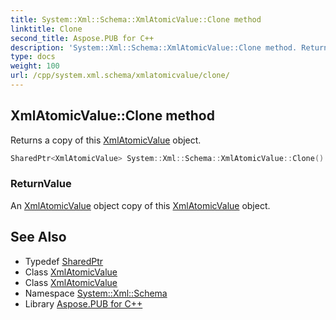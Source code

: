 ```yaml
---
title: System::Xml::Schema::XmlAtomicValue::Clone method
linktitle: Clone
second_title: Aspose.PUB for C++
description: 'System::Xml::Schema::XmlAtomicValue::Clone method. Returns a copy of this XmlAtomicValue object in C++.'
type: docs
weight: 100
url: /cpp/system.xml.schema/xmlatomicvalue/clone/
---
```

## XmlAtomicValue::Clone method


Returns a copy of this [XmlAtomicValue](../) object.

```cpp
SharedPtr<XmlAtomicValue> System::Xml::Schema::XmlAtomicValue::Clone()
```


### ReturnValue

An [XmlAtomicValue](../) object copy of this [XmlAtomicValue](../) object.

## See Also

* Typedef [SharedPtr](../../../system/sharedptr/)
* Class [XmlAtomicValue](../)
* Class [XmlAtomicValue](../)
* Namespace [System::Xml::Schema](../../)
* Library [Aspose.PUB for C++](../../../)
